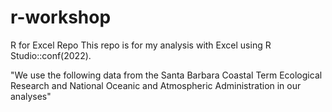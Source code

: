 # r-workshop
R for Excel Repo
This repo is for my analysis with Excel using R Studio::conf(2022).

"We use the following data from the Santa Barbara Coastal Term Ecological Research and National  Oceanic and Atmospheric Administration in our analyses"
